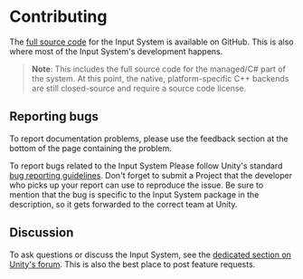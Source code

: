 # Contributing

The [full source code](https://github.com/Unity-Technologies/InputSystem) for the Input System is available on GitHub. This is also where most of the Input System's development happens.

>__Note__: This includes the full source code for the managed/C# part of the system. At this point, the native, platform-specific C++ backends are still closed-source and require a source code license.

## Reporting bugs

To report documentation problems, please use the feedback section at the bottom of the page containing the problem.

To report bugs related to the Input System Please follow Unity's standard [bug reporting guidelines](https://unity3d.com/unity/qa/bug-reporting). Don't forget to submit a Project that the developer who picks up your report can use to reproduce the issue. Be sure to mention that the bug is specific to the Input System package in the description, so it gets forwarded to the correct team at Unity.

## Discussion

To ask questions or discuss the Input System, see the [dedicated section on Unity's forum](https://forum.unity.com/forums/new-input-system.103/). This is also the best place to post feature requests.
